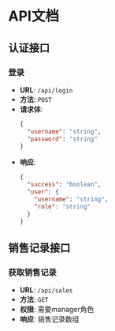 # API文档

## 认证接口

### 登录
- **URL**: `/api/login`
- **方法**: `POST`
- **请求体**:
  ```json
  {
    "username": "string",
    "password": "string"
  }
  ```
- **响应**:
  ```json
  {
    "success": "boolean",
    "user": {
      "username": "string",
      "role": "string"
    }
  }
  ```

## 销售记录接口

### 获取销售记录
- **URL**: `/api/sales`
- **方法**: `GET`
- **权限**: 需要manager角色
- **响应**: 销售记录数组 
